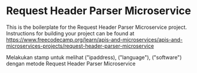# Request Header Parser Microservice

This is the boilerplate for the Request Header Parser Microservice project. Instructions for building your project can be found at https://www.freecodecamp.org/learn/apis-and-microservices/apis-and-microservices-projects/request-header-parser-microservice

Melakukan stamp untuk melihat 
("ipaddress),
("language"),
("software")
dengan metode Request Header Parser Microservice